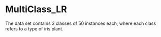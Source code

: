 # MultiClass_LR
The data set contains 3 classes of 50 instances each, where each class refers to a type of iris plant.
